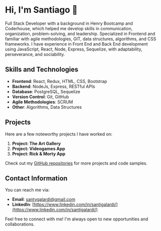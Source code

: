 # Hi, I'm Santiago 👋

Full Stack Developer with a background in Henry Bootcamp and Coderhouse, which helped me develop skills in communication, organization, problem-solving, and leadership. Specialized in Frontend and familiar with agile methodologies, GIT, data structures, algorithms, and CSS frameworks. I have experience in Front End and Back End development using JavaScript, React, Node, Express, Sequelize, with adaptability, perseverance, and sociability.

## Skills and Technologies
- **Frontend**: React, Redux, HTML, CSS, Bootstrap
- **Backend**: NodeJs, Express, RESTful APIs
- **Database**: PostgreSQL, Sequelize
- **Version Control**: Git, GitHub
- **Agile Methodologies**: SCRUM
- **Other**: Algorithms, Data Structures

## Projects
Here are a few noteworthy projects I have worked on:

1. **Project: The Art Gallery**
2. **Project: Videogames App**
3. **Project: Rick & Morty App**

Check out my [GitHub repositories](https://github.com/santigalardi?tab=repositories) for more projects and code samples.

## Contact Information
You can reach me via:

- **Email**: santygalardi@gmail.com
- **LinkedIn**: [https://www.linkedin.com/in/santigalardi/](https://www.linkedin.com/in/santigalardi/)

Feel free to connect with me! I'm always open to new opportunities and collaborations.
